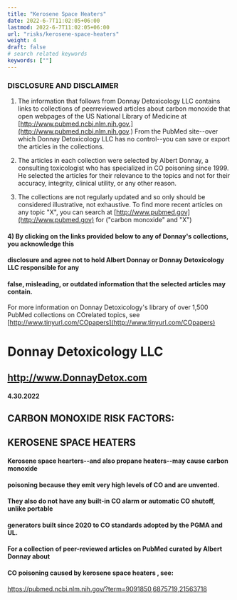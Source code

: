 ```yaml
---
title: "Kerosene Space Heaters"
date: 2022-6-7T11:02:05+06:00
lastmod: 2022-6-7T11:02:05+06:00
url: "risks/kerosene-space-heaters"
weight: 4
draft: false
# search related keywords
keywords: [""]
---
```


### DISCLOSURE AND DISCLAIMER 

1) The information that follows from Donnay Detoxicology LLC contains links to collections of peerreviewed articles about carbon monoxide that open webpages of the US National Library of Medicine at [http://www.pubmed.ncbi.nlm.nih.gov.](http://www.pubmed.ncbi.nlm.nih.gov.) From the PubMed site--over which Donnay Detoxicology LLC has no control--you can save or export the articles in the collections. 

2) The articles in each collection were selected by Albert Donnay, a consulting toxicologist who has specialized in CO poisoning since 1999. He selected the articles for their relevance to the topics and not for their accuracy, integrity, clinical utility, or any other reason. 

3) The collections are not regularly updated and so only should be considered illustrative, not exhaustive. To find more recent articles on any topic "X", you can search at [http://www.pubmed.gov](http://www.pubmed.gov) for ("carbon monoxide" and "X") 

#### 4) By clicking on the links provided below to any of Donnay's collections, you acknowledge this 

#### disclosure and agree not to hold Albert Donnay or Donnay Detoxicology LLC responsible for any 

#### false, misleading, or outdated information that the selected articles may contain. 

For more information on Donnay Detoxicology's library of over 1,500 PubMed collections on COrelated topics, see [http://www.tinyurl.com/COpapers](http://www.tinyurl.com/COpapers) 


# Donnay Detoxicology LLC 

## http://www.DonnayDetox.com 

#### 4.30.2022 

## CARBON MONOXIDE RISK FACTORS: 

## KEROSENE SPACE HEATERS 

#### Kerosene space hearters--and also propane heaters--may cause carbon monoxide 

#### poisoning because they emit very high levels of CO and are unvented. 

#### They also do not have any built-in CO alarm or automatic CO shutoff, unlike portable 

#### generators built since 2020 to CO standards adopted by the PGMA and UL. 

#### For a collection of peer-reviewed articles on PubMed curated by Albert Donnay about 

#### CO poisoning caused by kerosene space heaters , see: 

 https://pubmed.ncbi.nlm.nih.gov/?term=9091850,6875719,21563718 


